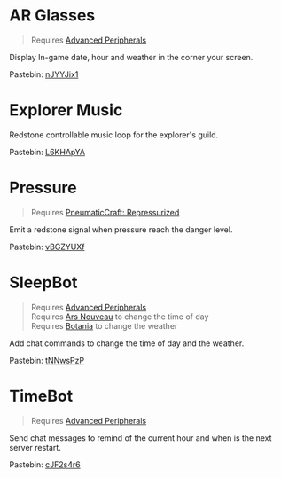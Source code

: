 # AR Glasses

> Requires [Advanced Peripherals](https://www.curseforge.com/minecraft/mc-mods/advanced-peripherals)

Display In-game date, hour and weather in the corner your screen.

Pastebin: [nJYYJix1](https://pastebin.com/nJYYJix1)

# Explorer Music

Redstone controllable music loop for the explorer's guild.

Pastebin: [L6KHApYA](https://pastebin.com/L6KHApYA)

# Pressure

> Requires [PneumaticCraft: Repressurized](https://www.curseforge.com/minecraft/mc-mods/pneumaticcraft-repressurized)

Emit a redstone signal when pressure reach the danger level.

Pastebin: [vBGZYUXf](https://pastebin.com/vBGZYUXf)

# SleepBot

> Requires [Advanced Peripherals](https://www.curseforge.com/minecraft/mc-mods/advanced-peripherals)  
> Requires [Ars Nouveau](https://www.curseforge.com/minecraft/mc-mods/ars-nouveau) to change the time of day  
> Requires [Botania](https://www.curseforge.com/minecraft/mc-mods/botania) to change the weather

Add chat commands to change the time of day and the weather.

Pastebin: [tNNwsPzP](https://pastebin.com/tNNwsPzP)

# TimeBot

> Requires [Advanced Peripherals](https://www.curseforge.com/minecraft/mc-mods/advanced-peripherals)

Send chat messages to remind of the current hour and when is the next server restart.

Pastebin: [cJF2s4r6](https://pastebin.com/cJF2s4r6)
